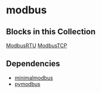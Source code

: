 modbus
===

Blocks in this Collection
---
[ModbusRTU](docs/modbus_rtu.md)
[ModbusTCP](docs/modbus_tcp.md)

Dependencies
---
 - [minimalmodbus](https://pypi.python.org/pypi/MinimalModbus)
 - [pymodbus](https://pypi.org/project/pymodbus/1.3.1/)
